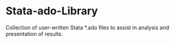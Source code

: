 # Stata-ado-Library
Collection of user-written Stata *.ado files to assist in analysis and presentation of results.
